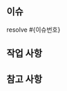 ## 이슈

resolve #{이슈번호}

## 작업 사항

<!-- 작업한 내용을 적어주세요. -->

## 참고 사항

<!-- 공유할 내용, 스크린샷 등을 넣어 주세요. -->

